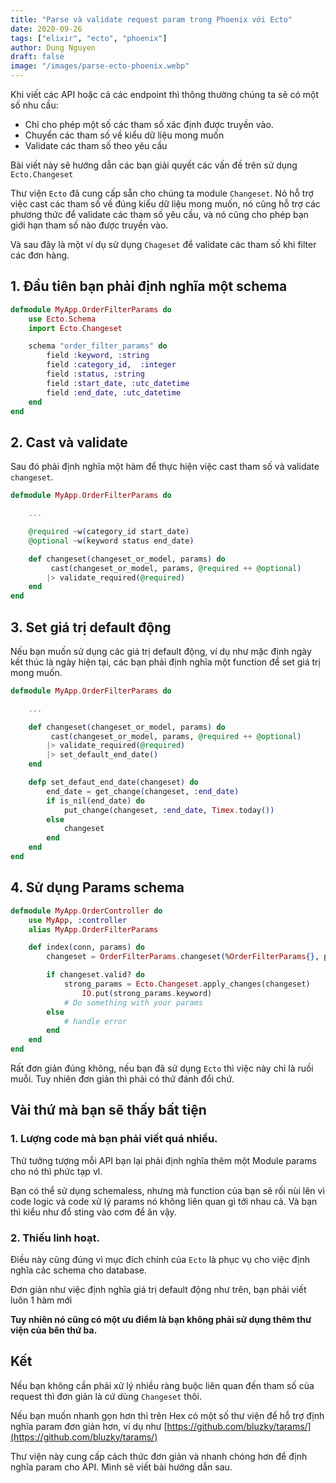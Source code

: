 ```yaml
---
title: "Parse và validate request param trong Phoenix với Ecto"
date: 2020-09-26
tags: ["elixir", "ecto", "phoenix"]
author: Dung Nguyen
draft: false
image: "/images/parse-ecto-phoenix.webp"
---
```



Khi viết các API hoặc cả các endpoint thì thông thường chúng ta sẽ có một số nhu cầu:
- Chỉ cho phép một số các tham số xác định được truyền vào.
- Chuyển các tham số về kiểu dữ liệu mong muốn
- Validate các tham số theo yêu cầu

Bài viết này sẽ hướng dẫn các bạn giải quyết các vấn đề trên sử dụng `Ecto.Changeset`

Thư viện `Ecto` đã cung cấp sẵn cho chúng ta module `Changeset`. Nó hỗ trợ việc cast các tham số về đúng kiểu dữ liệu mong muốn, nó cũng hỗ trợ các phương thức để validate các tham số yêu cầu, và nó cũng cho phép bạn giới hạn tham số nào được truyền vào.

Và sau đây là một ví dụ sử dụng `Chageset` để validate các tham số khi filter các đơn hàng.

## 1. Đầu tiên bạn phải định nghĩa một schema
```elixir
defmodule MyApp.OrderFilterParams do
    use Ecto.Schema
    import Ecto.Changeset

    schema "order_filter_params" do
        field :keyword, :string
        field :category_id,  :integer
        field :status, :string
        field :start_date, :utc_datetime
        field :end_date, :utc_datetime
    end
end
```

## 2. Cast và validate 
Sau đó phải định nghĩa một hàm để thực hiện việc cast tham số và validate `changeset`.

```elixir
defmodule MyApp.OrderFilterParams do

    ...

    @required ~w(category_id start_date)
    @optional ~w(keyword status end_date)

    def changeset(changeset_or_model, params) do
         cast(changeset_or_model, params, @required ++ @optional)
        |> validate_required(@required)
    end
end
```

## 3. Set giá trị default động
Nếu bạn muốn sử dụng các giá trị default động, ví dụ như mặc định ngày kết thúc là ngày hiện tại, các bạn phải định nghĩa một function để set giá trị mong muốn.

```elixir
defmodule MyApp.OrderFilterParams do

    ...

    def changeset(changeset_or_model, params) do
         cast(changeset_or_model, params, @required ++ @optional)
        |> validate_required(@required)
        |> set_default_end_date()
    end

    defp set_defaut_end_date(changeset) do
        end_date = get_change(changeset, :end_date)
        if is_nil(end_date) do
            put_change(changeset, :end_date, Timex.today())
        else
            changeset
        end
    end
end
```

## 4. Sử dụng Params schema
```elixir
defmodule MyApp.OrderController do
    use MyApp, :controller
    alias MyApp.OrderFilterParams

    def index(conn, params) do
        changeset = OrderFilterParams.changeset(%OrderFilterParams{}, params)

        if changeset.valid? do
            strong_params = Ecto.Changeset.apply_changes(changeset)
				IO.put(strong_params.keyword)
            # Do something with your params
        else
            # handle error
        end
    end
end

```

Rất đơn giản đúng không, nếu bạn đã sử dụng `Ecto` thì việc này chỉ là ruồi muỗi. Tuy nhiên đơn giản thì phải có thứ đánh đổi chứ.

## Vài thứ mà bạn sẽ thấy bất tiện
### 1. Lượng code mà bạn phải viết quá nhiều.

Thử tưởng tượng mỗi API bạn lại phải định nghĩa thêm một Module params cho nó thì phức tạp vl.

Bạn có thể sử dụng schemaless, nhưng mà function của bạn sẽ rối nùi lên vì code logic và code xử lý params nó không liên quan gì tới nhau cả. Và bạn thì kiểu như đổ sting vào cơm để ăn vậy.

### 2. Thiếu linh hoạt.
Điều này cũng đúng vì mục đích chính của `Ecto` là phục vụ cho việc định nghĩa các schema cho database.

Đơn giản như việc định nghĩa giá trị default động như trên, bạn phải viết luôn 1 hàm mới


**Tuy nhiên nó cũng có một ưu điểm là bạn không phải sử dụng thêm thư viện của bên thứ ba.**


## Kết
Nếu bạn không cần phải xử lý nhiều ràng buộc liên quan đến tham số của request thì đơn giản là cứ dùng `Changeset` thôi. 

Nếu bạn muốn nhanh gọn hơn thì trên Hex có một số thư viện để hỗ trợ định nghĩa param đơn giản hơn, ví dụ như [https://github.com/bluzky/tarams/](https://github.com/bluzky/tarams/)

Thư viện này cung cấp cách thức đơn giản và nhanh chóng hơn để định nghĩa param cho API. Mình sẽ viết bài hướng dẫn sau.


